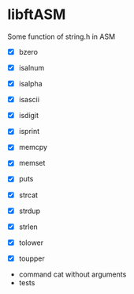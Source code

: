 # libftASM

Some function of string.h in ASM

- [x] bzero
- [x] isalnum
- [x] isalpha
- [x] isascii
- [x] isdigit
- [x] isprint
- [x] memcpy
- [x] memset
- [x] puts
- [x] strcat
- [x] strdup
- [x] strlen
- [x] tolower
- [x] toupper


* command cat without arguments
* tests
